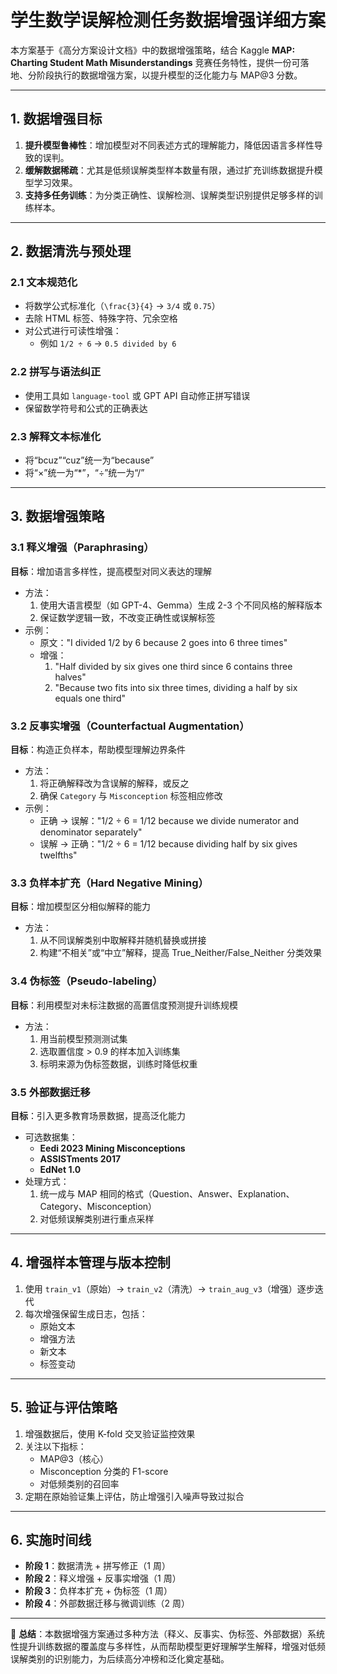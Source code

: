 # 学生数学误解检测任务数据增强详细方案

本方案基于《高分方案设计文档》中的数据增强策略，结合 Kaggle **MAP: Charting Student Math Misunderstandings** 竞赛任务特性，提供一份可落地、分阶段执行的数据增强方案，以提升模型的泛化能力与 MAP@3 分数。

---

## 1. 数据增强目标

1. **提升模型鲁棒性**：增加模型对不同表述方式的理解能力，降低因语言多样性导致的误判。
2. **缓解数据稀疏**：尤其是低频误解类型样本数量有限，通过扩充训练数据提升模型学习效果。
3. **支持多任务训练**：为分类正确性、误解检测、误解类型识别提供足够多样的训练样本。

---

## 2. 数据清洗与预处理

### 2.1 文本规范化
- 将数学公式标准化（`\frac{3}{4}` → `3/4` 或 `0.75`）
- 去除 HTML 标签、特殊字符、冗余空格
- 对公式进行可读性增强：
  - 例如 `1/2 ÷ 6` → `0.5 divided by 6`

### 2.2 拼写与语法纠正
- 使用工具如 `language-tool` 或 GPT API 自动修正拼写错误
- 保留数学符号和公式的正确表达

### 2.3 解释文本标准化
- 将“bcuz”“cuz”统一为“because”
- 将“×”统一为“*”，“÷”统一为“/”

---

## 3. 数据增强策略

### 3.1 释义增强（Paraphrasing）
**目标**：增加语言多样性，提高模型对同义表达的理解

- 方法：
  1. 使用大语言模型（如 GPT-4、Gemma）生成 2-3 个不同风格的解释版本
  2. 保证数学逻辑一致，不改变正确性或误解标签
- 示例：
  - 原文："I divided 1/2 by 6 because 2 goes into 6 three times"
  - 增强：
    1. "Half divided by six gives one third since 6 contains three halves"
    2. "Because two fits into six three times, dividing a half by six equals one third"

### 3.2 反事实增强（Counterfactual Augmentation）
**目标**：构造正负样本，帮助模型理解边界条件

- 方法：
  1. 将正确解释改为含误解的解释，或反之
  2. 确保 `Category` 与 `Misconception` 标签相应修改
- 示例：
  - 正确 → 误解："1/2 ÷ 6 = 1/12 because we divide numerator and denominator separately"
  - 误解 → 正确："1/2 ÷ 6 = 1/12 because dividing half by six gives twelfths"

### 3.3 负样本扩充（Hard Negative Mining）
**目标**：增加模型区分相似解释的能力

- 方法：
  1. 从不同误解类别中取解释并随机替换或拼接
  2. 构建“不相关”或“中立”解释，提高 True_Neither/False_Neither 分类效果

### 3.4 伪标签（Pseudo-labeling）
**目标**：利用模型对未标注数据的高置信度预测提升训练规模

- 方法：
  1. 用当前模型预测测试集
  2. 选取置信度 > 0.9 的样本加入训练集
  3. 标明来源为伪标签数据，训练时降低权重

### 3.5 外部数据迁移
**目标**：引入更多教育场景数据，提高泛化能力

- 可选数据集：
  - **Eedi 2023 Mining Misconceptions**
  - **ASSISTments 2017**
  - **EdNet 1.0**
- 处理方式：
  1. 统一成与 MAP 相同的格式（Question、Answer、Explanation、Category、Misconception）
  2. 对低频误解类别进行重点采样

---

## 4. 增强样本管理与版本控制

1. 使用 `train_v1`（原始）→ `train_v2`（清洗）→ `train_aug_v3`（增强）逐步迭代
2. 每次增强保留生成日志，包括：
   - 原始文本
   - 增强方法
   - 新文本
   - 标签变动

---

## 5. 验证与评估策略

1. 增强数据后，使用 K-fold 交叉验证监控效果
2. 关注以下指标：
   - MAP@3（核心）
   - Misconception 分类的 F1-score
   - 对低频类别的召回率
3. 定期在原始验证集上评估，防止增强引入噪声导致过拟合

---

## 6. 实施时间线

- **阶段 1**：数据清洗 + 拼写修正（1 周）
- **阶段 2**：释义增强 + 反事实增强（1 周）
- **阶段 3**：负样本扩充 + 伪标签（1 周）
- **阶段 4**：外部数据迁移与微调训练（2 周）

---

📌 **总结**：本数据增强方案通过多种方法（释义、反事实、伪标签、外部数据）系统性提升训练数据的覆盖度与多样性，从而帮助模型更好理解学生解释，增强对低频误解类别的识别能力，为后续高分冲榜和泛化奠定基础。

